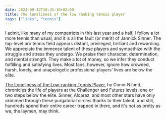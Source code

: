 ```yaml
---
date: 2024-09-12T10:35:10+02:00
title: The loneliness of the low ranking tennis player
tags: ["links", "tennis"]
---
```

I admit, like many of my compatriots in this last year and a half, I follow a lot more tennis than usual, and it is all the fault (or merit) of Jannick Sinner. The top-level pro tennis field appears distant, privileged, brilliant and rewarding. We appreciate the immense talent of these players and sympathize with the struggle and stress they undergo. We praise their character, determination, and mental strength. They make a lot of money, so we infer they conduct fulfilling and satisfying lives. Most fans, however, ignore how crowded, harsh, lonely, and unapologetic professional players' lives are below the elite. 

[The Loneliness of the Low-ranking Tennis Player](https://www.theguardian.com/sport/article/2024/jun/27/the-loneliness-of-the-low-ranking-tennis-player), by Conor Niland, chronicles the life of players at the Challenger and Futures levels, one or two steps below the elite. Sinner, Alcaraz, and most other stars have only skimmed through these purgatorial circles thanks to their talent, and still, hundreds spend their entire career trapped in there, and it's not as pretty as we, the laymen, may think.